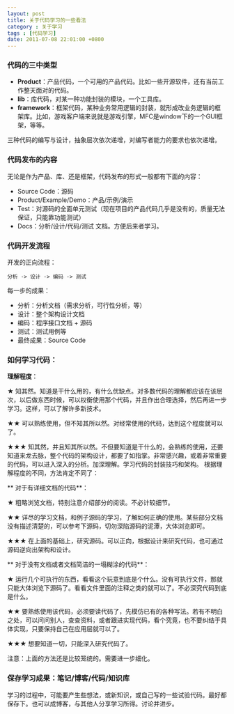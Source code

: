 ```yaml
---
layout: post
title: 关于代码学习的一些看法
category : 关于学习
tags : [代码学习]
date: 2011-07-08 22:01:00 +0800
---
```


### 代码的三中类型

* **Product**：产品代码，一个可用的产品代码。比如一些开源软件，还有当前工作整天面对的代码。
* **lib**：库代码，对某一种功能封装的模块，一个工具库。
* **framework**：框架代码，某种业务常用逻辑的封装，就形成改业务逻辑的框架库。比如，游戏客户端来说就是游戏引擎，MFC是window下的一个GUI框架，等等。

三种代码的编写与设计，抽象层次依次递增，对编写者能力的要求也依次递增。

### 代码发布的内容

无论是作为产品、库、还是框架，代码发布的形式一般都有下面的内容：

* Source Code：源码
* Product/Example/Demo：产品/示例/演示
* Test：对源码的全面单元测试（现在项目的产品代码几乎是没有的，质量无法保证，只能靠功能测试）
* Docs：分析/设计/代码/测试 文档。方便后来者学习。

### 代码开发流程

开发的正向流程：

	分析 -> 设计 -> 编码 -> 测试

每一步的成果：

* 分析：分析文档（需求分析，可行性分析，等）
* 设计：整个架构设计文档
* 编码：程序接口文档 + 源码
* 测试：测试用例等
* 最终成果：Source Code

### 如何学习代码：

**理解程度**：

★        知其然。知道是干什么用的，有什么优缺点。对多数代码的理解都应该在该层次，以后做东西时候，可以权衡使用那个代码，并且作出合理选择，然后再进一步学习。这样，可以了解许多新技术。

★★      可以熟练使用，但不知其所以然。对经常使用的代码，达到这个程度就可以了。

★★★    知其然，并且知其所以然。不但要知道是干什么的，会熟练的使用，还要知道来龙去脉，整个代码的架构设计，都要了如指掌。非常感兴趣，或着非常重要的代码，可以进入深入的分析。加深理解。学习代码的封装技巧和架构。
根据理解程度的不同，方法肯定不同了：

** 对于有详细文档的代码**：

★     粗略浏览文档，特别注意介绍部分的阅读。不必计较细节。

★★   详尽的学习文档，和例子源码的学习，了解如何正确的使用。某些部分文档没有描述清楚的，可以参考下源码，切勿深陷源码的泥潭，大体浏览即可。

★★★ 在上面的基础上，研究源码。可以正向，根据设计来研究代码，也可通过源码逆向出架构和设计。

** 对于没有文档或者文档简洁的一塌糊涂的代码**：

★     运行几个可执行的东西，看看这个玩意到底是个什么。没有可执行文件，那就只能大体浏览下源码了。看看文件里面的注释之类的就可以了。不必深究代码到底是什么。

★★   要熟练使用该代码，必须要读代码了，先模仿已有的各种写法。若有不明白之处，可以问问别人，查查资料，或者跟进实现代码，看个究竟，也不要纠结于具体实现，只要保持自己在应用层就可以了。

★★★ 想要知道一切，只能深入研究代码了。

注意：上面的方法还是比较笼统的。需要进一步细化。

### 保存学习成果：笔记/博客/代码/知识库

学习的过程中，可能要产生些想法，或新知识，或自己写的一些试验代码。最好都保存下。也可以成博客，与其他人分享学习所得。讨论并进步。


